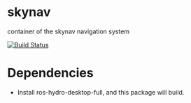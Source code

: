 skynav
======

container of the skynav navigation system

[![Build Status](https://travis-ci.org/SaxionLED/skynav.svg?branch=master)](https://travis-ci.org/SaxionLED/skynav)


Dependencies
============

- Install ros-hydro-desktop-full, and this package will build.

